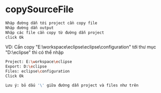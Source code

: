 # copySourceFile
```bash
Nhập đường dẫn tới project cần copy file
Nhập đường dẫn output
Nhập các file cần copy từ đường dẫn project
click Ok
```
VD: Cần copy "E:\workspace\eclipse\eclipse\configuration" tới thư mục "D:\eclipse" thì có thể nhập
```bash
Project: E:\workspace\eclipse
Export: D:\eclipse
Files: eclipse\configuration
Click Ok
```
```bash
Lưu ý: bỏ dấu '\' giữa đường dẫn project và files như trên
```
